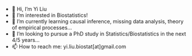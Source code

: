 - 👋 Hi, I’m Yi Liu
- 👀 I’m interested in Biostatistics!
- 🌱 I’m currently learning causal inference, missing data analysis, theory of empirical processes...
- 💞️ I’m looking to pursue a PhD study in Statistics/Biostatistics in the next 4/5 years...
- 📫 How to reach me: yi.liu.biostat[at]gmail.com

<!---
yiliu72/yi.liu is a ✨ special ✨ repository because its `README.md` (this file) appears on your GitHub profile.
You can click the Preview link to take a look at your changes.
--->
